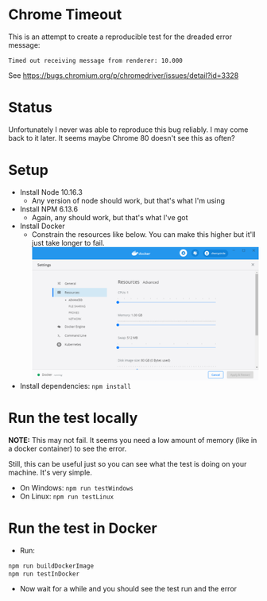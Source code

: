 # Chrome Timeout
This is an attempt to create a reproducible test for the dreaded error message:
```
Timed out receiving message from renderer: 10.000
```
See https://bugs.chromium.org/p/chromedriver/issues/detail?id=3328

# Status

Unfortunately I never was able to reproduce this bug reliably. I may come back to it later. It seems maybe Chrome 80 doesn't see this as often?

# Setup
* Install Node 10.16.3
  * Any version of node should work, but that's what I'm using
* Install NPM 6.13.6
  * Again, any should work, but that's what I've got
* Install Docker
  * Constrain the resources like below. You can make this higher but it'll just take longer to fail.
  ![CPU: 1, Memory: 1 GB](https://raw.githubusercontent.com/rsshilli/chrome-timeout/master/images/dockerResources.png)
* Install dependencies: `npm install`

# Run the test locally
**NOTE:** This may not fail. It seems you need a low amount of memory (like in a docker container) to see the error.

Still, this can be useful just so you can see what the test is doing on your machine. It's very simple.
* On Windows: `npm run testWindows`
* On Linux: `npm run testLinux`

# Run the test in Docker
* Run:
```shell script
npm run buildDockerImage
npm run testInDocker
```
* Now wait for a while and you should see the test run and the error

